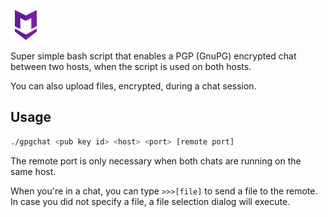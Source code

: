 ![alt text](https://github.com/adam-p/markdown-here/raw/master/src/common/images/icon48.png "Logo Title Text 1")

Super simple bash script that enables a PGP (GnuPG) encrypted chat between two hosts,
when the script is used on both hosts.

You can also upload files, encrypted, during a chat session.

## Usage
```bash
./gpgchat <pub key id> <host> <port> [remote port]
```
The remote port is only necessary when both chats are running on the same host.

When you're in a chat, you can type `>>>[file]` to send a file to the remote.
In case you did not specify a file, a file selection dialog will execute.
